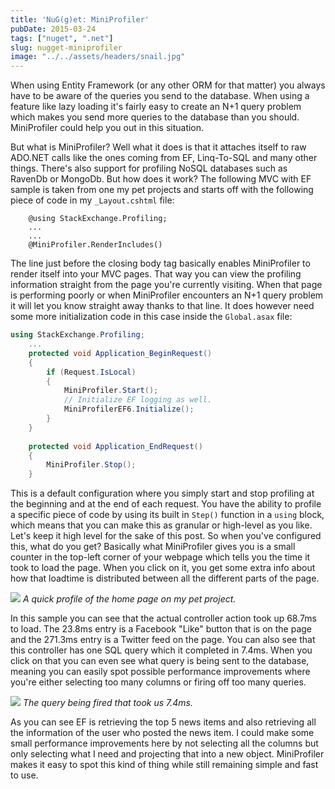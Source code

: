 ```yaml
---
title: 'NuG(g)et: MiniProfiler'
pubDate: 2015-03-24
tags: ["nuget", ".net"]
slug: nugget-miniprofiler
image: "../../assets/headers/snail.jpg"
---
```


When using Entity Framework (or any other ORM for that matter) you always have to be aware of the queries you send to the database. When using a feature like lazy loading it's fairly easy to create an N+1 query problem which makes you send more queries to the database than you should. MiniProfiler could help you out in this situation.

But what is MiniProfiler? Well what it does is that it attaches itself to raw ADO.NET calls like the ones coming from EF, Linq-To-SQL and many other things. There's also support for profiling NoSQL databases such as RavenDb or MongoDb. But how does it work? The following MVC with EF sample is taken from one my pet projects and starts off with the following piece of code in my `_Layout.cshtml` file:

```razor
    @using StackExchange.Profiling;
    ...
    ...
    @MiniProfiler.RenderIncludes()
```

The line just before the closing body tag basically enables MiniProfiler to render itself into your MVC pages. That way you can view the profiling information straight from the page you're currently visiting. When that page is performing poorly or when MiniProfiler encounters an N+1 query problem it will let you know straight away thanks to that line. It does however need some more initialization code in this case inside the `Global.asax` file:

```csharp
using StackExchange.Profiling;
    ...    
    protected void Application_BeginRequest()
    {
        if (Request.IsLocal)
        {
            MiniProfiler.Start();
            // Initialize EF logging as well.
            MiniProfilerEF6.Initialize();
        } 
    }
    
    protected void Application_EndRequest()
    {
        MiniProfiler.Stop();
    }
```

This is a default configuration where you simply start and stop profiling at the beginning and at the end of each request. You have the ability to profile a specific piece of code by using its built in `Step()` function in a `using` block, which means that you can make this as granular or high-level as you like. Let's keep it high level for the sake of this post. So when you've configured this, what do you get? Basically what MiniProfiler gives you is a small counter in the top-left corner of your webpage which tells you the time it took to load the page. When you click on it, you get some extra info about how that loadtime is distributed between all the different parts of the page.

![](/images/posts/nutrii.jpg)
*A quick profile of the home page on my pet project.*

In this sample you can see that the actual controller action took up 68.7ms to load. The 23.8ms entry is a Facebook "Like" button that is on the page and the 271.3ms entry is a Twitter feed on the page. You can also see that this controller has one SQL query which it completed in 7.4ms. When you click on that you can even see what query is being sent to the database, meaning you can easily spot possible performance improvements where you're either selecting too many columns or firing off too many queries.

![](/images/posts/query1.jpg)
*The query being fired that took us 7.4ms.*

As you can see EF is retrieving the top 5 news items and also retrieving all the information of the user who posted the news item. I could make some small performance improvements here by not selecting all the columns but only selecting what I need and projecting that into a new object. MiniProfiler makes it easy to spot this kind of thing while still remaining simple and fast to use.